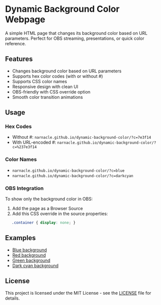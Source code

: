 # Dynamic Background Color Webpage

A simple HTML page that changes its background color based on URL parameters. Perfect for OBS streaming, presentations, or quick color reference.

## Features

- Changes background color based on URL parameters
- Supports hex color codes (with or without #)
- Supports CSS color names
- Responsive design with clean UI
- OBS-friendly with CSS override option
- Smooth color transition animations

## Usage

### Hex Codes
- Without #: `narnacle.github.io/dynamic-background-color/?c=7e3f14`
- With URL-encoded #: `narnacle.github.io/dynamic-background-color/?c=%237e3f14`

### Color Names
- `narnacle.github.io/dynamic-background-color/?c=blue`
- `narnacle.github.io/dynamic-background-color/?c=darkcyan`

### OBS Integration
To show only the background color in OBS:
1. Add the page as a Browser Source
2. Add this CSS override in the source properties:

```css
   .container { display: none; }
```
## Examples

- [Blue background](narnacle.github.io/dynamic-background-color/?c=blue)
- [Red background](narnacle.github.io/dynamic-background-color/?c=ff0000)
- [Green background](narnacle.github.io/dynamic-background-color/?c=%2300ff00)
- [Dark cyan background](narnacle.github.io/dynamic-background-color/?c=darkcyan)

## License

This project is licensed under the MIT License - see the [LICENSE](LICENSE) file for details.
